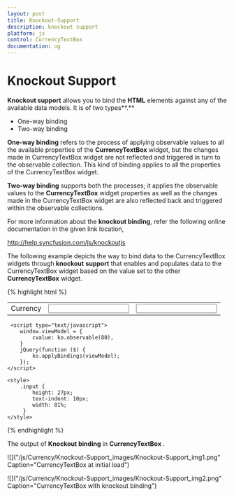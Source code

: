 ```yaml
---
layout: post
title: Knockout-Support
description: knockout support
platform: js
control: CurrencyTextBox  
documentation: ug
---
```


# Knockout Support

**Knockout support** allows you to bind the **HTML** elements against any of the available data models. It is of two types**.**

* One-way binding
* Two-way binding

**One-way binding** refers to the process of applying observable values to all the available properties of the **CurrencyTextBox** widget, but the changes made in CurrencyTextBox widget are not reflected and triggered in turn to the observable collection. This kind of binding applies to all the properties of the CurrencyTextBox widget.

**Two-way binding** supports both the processes; it applies the observable values to the **CurrencyTextBox** widget properties as well as the changes made in the CurrencyTextBox widget are also reflected back and triggered within the observable collections. 

For more information about the **knockout binding**, refer the following online documentation in the given link location,

<http://help.syncfusion.com/js/knockoutjs>

The following example depicts the way to bind data to the CurrencyTextBox widgets through **knockout** **support** that enables and populates data to the CurrencyTextBox widget based on the value set to the other **CurrencyTextBox** widget.

{% highlight html %}


<!DOCTYPE html>
<html xmlns="http://www.w3.org/1999/xhtml">
<head>
    <title></title>
    <link href="http://cdn.syncfusion.com/{{ site.releaseversion }}/js/web/flat-azure/ej.web.all.min.css" rel="stylesheet" />
    <script src="http://cdn.syncfusion.com/js/assets/external/jquery-1.10.2.min.js"></script>
    <script src="http://cdn.syncfusion.com/js/assets/external/jquery.globalize.min.js"> </script>
    <script src="http://cdn.syncfusion.com/js/assets/external/jquery.easing.1.3.min.js"> </script>
    <script src="http://cdn.syncfusion.com/js/assets/external/knockout.min.js"></script>
    <script src="http://cdn.syncfusion.com/{{ site.releaseversion }}/js/web/ej.web.all.min.js"> </script>
    <script src="http://cdn.syncfusion.com/{{ site.releaseversion }}/js/ej.widget.ko.min.js"></script>

</head>
<body>
    <div id="center">
        <table cellpadding="10">
            <tbody>
                <tr>
                    <td>
                        <label for="currency">Currency</label>
                    </td>
                    <td>
                        <input id="currency" type="text" data-bind="ejCurrencyTextbox: { value: cvalue }" />
                    </td>
                    <td>
                        <input type="text" class="input ejinputtext" data-bind="value: cvalue" />
                    </td>
                </tr>
            </tbody>
        </table>
    </div>
    
     <script type="text/javascript">  
        window.viewModel = {
            cvalue: ko.observable(80),
        }
        jQuery(function ($) {
            ko.applyBindings(viewModel);
        });
    </script> 
    
    <style>
        .input {
            height: 27px;
            text-indent: 10px;
            width: 81%;
         }
    </style>
</body>
</html>


{% endhighlight %}





The output of **Knockout binding** in **CurrencyTextBox** .



![]("/js/Currency/Knockout-Support_images/Knockout-Support_img1.png" Caption="CurrencyTextBox at initial load")



![]("/js/Currency/Knockout-Support_images/Knockout-Support_img2.png" Caption="CurrencyTextBox with knockout binding")

